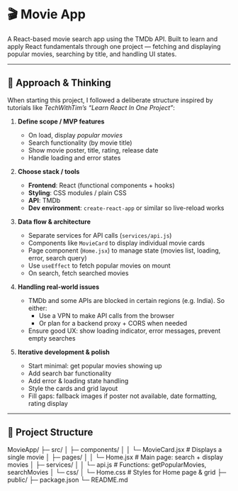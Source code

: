 # 🎬 Movie App

A React-based movie search app using the TMDb API. Built to learn and apply React fundamentals through one project — fetching and displaying popular movies, searching by title, and handling UI states.

---

## 🧠 Approach & Thinking

When starting this project, I followed a deliberate structure inspired by tutorials like *TechWithTim’s “Learn React In One Project”*:

1. **Define scope / MVP features**  
   - On load, display *popular movies*  
   - Search functionality (by movie title)  
   - Show movie poster, title, rating, release date  
   - Handle loading and error states  

2. **Choose stack / tools**  
   - **Frontend**: React (functional components + hooks)  
   - **Styling**: CSS modules / plain CSS  
   - **API**: TMDb  
   - **Dev environment**: `create-react-app` or similar so live-reload works  

3. **Data flow & architecture**  
   - Separate services for API calls (`services/api.js`)  
   - Components like `MovieCard` to display individual movie cards  
   - Page component (`Home.jsx`) to manage state (movies list, loading, error, search query)  
   - Use `useEffect` to fetch popular movies on mount  
   - On search, fetch searched movies  

4. **Handling real-world issues**  
   - TMDb and some APIs are blocked in certain regions (e.g. India). So either:  
     - Use a VPN to make API calls from the browser  
     - Or plan for a backend proxy + CORS when needed  
   - Ensure good UX: show loading indicator, error messages, prevent empty searches  

5. **Iterative development & polish**  
   - Start minimal: get popular movies showing up  
   - Add search bar functionality  
   - Add error & loading state handling  
   - Style the cards and grid layout  
   - Fill gaps: fallback images if poster not available, date formatting, rating display  

---

## 📖 Project Structure

MovieApp/
├─ src/
│ ├─ components/
│ │ └─ MovieCard.jsx # Displays a single movie
│ ├─ pages/
│ │ └─ Home.jsx # Main page: search + display movies
│ ├─ services/
│ │ └─ api.js # Functions: getPopularMovies, searchMovies
│ └─ css/
│ └─ Home.css # Styles for Home page & grid
├─ public/
├─ package.json
└─ README.md
